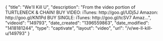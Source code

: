 {
    "title": "We'll Kill U",
    "description": "From the video portion of TURTLENECK & CHAIN! BUY VIDEO: iTunes: http:\/\/goo.gl\/UDj5J Amazon: http:\/\/goo.gl\/KN1Pd BUY SINGLE: iTunes: http:\/\/goo.gl\/tcSV7 Amaz...",
    "videoid": "149793",
    "date_created": "1396559863",
    "date_modified": "1418181244",
    "type": "captivate",
    "layout": "video",
    "url": "\/v\/we-ll-kill-u\/149793"
}